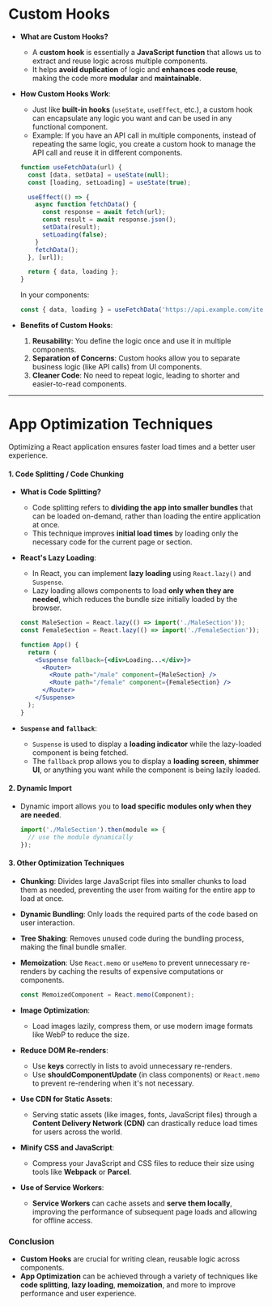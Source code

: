 # **Custom Hooks**
- **What are Custom Hooks?**
  - A **custom hook** is essentially a **JavaScript function** that allows us to extract and reuse logic across multiple components.
  - It helps **avoid duplication** of logic and **enhances code reuse**, making the code more **modular** and **maintainable**.

- **How Custom Hooks Work**:
  - Just like **built-in hooks** (`useState`, `useEffect`, etc.), a custom hook can encapsulate any logic you want and can be used in any functional component.
  - Example: If you have an API call in multiple components, instead of repeating the same logic, you create a custom hook to manage the API call and reuse it in different components.

  ```jsx
  function useFetchData(url) {
    const [data, setData] = useState(null);
    const [loading, setLoading] = useState(true);

    useEffect(() => {
      async function fetchData() {
        const response = await fetch(url);
        const result = await response.json();
        setData(result);
        setLoading(false);
      }
      fetchData();
    }, [url]);

    return { data, loading };
  }
  ```

  In your components:
  ```jsx
  const { data, loading } = useFetchData('https://api.example.com/items');
  ```

- **Benefits of Custom Hooks**:
  1. **Reusability**: You define the logic once and use it in multiple components.
  2. **Separation of Concerns**: Custom hooks allow you to separate business logic (like API calls) from UI components.
  3. **Cleaner Code**: No need to repeat logic, leading to shorter and easier-to-read components.

---

# **App Optimization Techniques**
Optimizing a React application ensures faster load times and a better user experience.

#### 1. **Code Splitting / Code Chunking**
- **What is Code Splitting?**
  - Code splitting refers to **dividing the app into smaller bundles** that can be loaded on-demand, rather than loading the entire application at once.
  - This technique improves **initial load times** by loading only the necessary code for the current page or section.
  
- **React's Lazy Loading**:
  - In React, you can implement **lazy loading** using `React.lazy()` and `Suspense`.
  - Lazy loading allows components to load **only when they are needed**, which reduces the bundle size initially loaded by the browser.

  ```jsx
  const MaleSection = React.lazy(() => import('./MaleSection'));
  const FemaleSection = React.lazy(() => import('./FemaleSection'));
  
  function App() {
    return (
      <Suspense fallback={<div>Loading...</div>}>
        <Router>
          <Route path="/male" component={MaleSection} />
          <Route path="/female" component={FemaleSection} />
        </Router>
      </Suspense>
    );
  }
  ```

- **`Suspense` and `fallback`**:
  - `Suspense` is used to display a **loading indicator** while the lazy-loaded component is being fetched.
  - The `fallback` prop allows you to display a **loading screen**, **shimmer UI**, or anything you want while the component is being lazily loaded.

#### 2. **Dynamic Import**
- Dynamic import allows you to **load specific modules only when they are needed**.
  ```jsx
  import('./MaleSection').then(module => {
    // use the module dynamically
  });
  ```

#### 3. **Other Optimization Techniques**
- **Chunking**: Divides large JavaScript files into smaller chunks to load them as needed, preventing the user from waiting for the entire app to load at once.
- **Dynamic Bundling**: Only loads the required parts of the code based on user interaction.
- **Tree Shaking**: Removes unused code during the bundling process, making the final bundle smaller.
- **Memoization**: Use `React.memo` or `useMemo` to prevent unnecessary re-renders by caching the results of expensive computations or components.
  
  ```jsx
  const MemoizedComponent = React.memo(Component);
  ```

- **Image Optimization**:
  - Load images lazily, compress them, or use modern image formats like WebP to reduce the size.
  
- **Reduce DOM Re-renders**:
  - Use **keys** correctly in lists to avoid unnecessary re-renders.
  - Use **shouldComponentUpdate** (in class components) or `React.memo` to prevent re-rendering when it's not necessary.

- **Use CDN for Static Assets**:
  - Serving static assets (like images, fonts, JavaScript files) through a **Content Delivery Network (CDN)** can drastically reduce load times for users across the world.

- **Minify CSS and JavaScript**:
  - Compress your JavaScript and CSS files to reduce their size using tools like **Webpack** or **Parcel**.

- **Use of Service Workers**:
  - **Service Workers** can cache assets and **serve them locally**, improving the performance of subsequent page loads and allowing for offline access.

### **Conclusion**
- **Custom Hooks** are crucial for writing clean, reusable logic across components.
- **App Optimization** can be achieved through a variety of techniques like **code splitting**, **lazy loading**, **memoization**, and more to improve performance and user experience.
